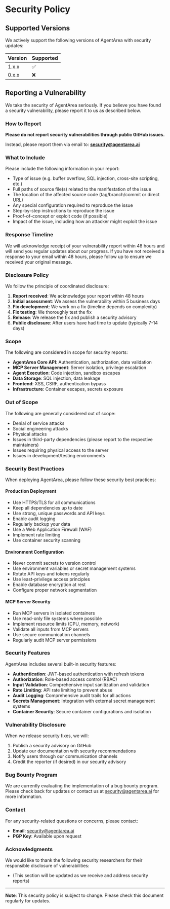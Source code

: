 # Security Policy

## Supported Versions

We actively support the following versions of AgentArea with security updates:

| Version | Supported          |
| ------- | ------------------ |
| 1.x.x   | :white_check_mark: |
| 0.x.x   | :x:                |

## Reporting a Vulnerability

We take the security of AgentArea seriously. If you believe you have found a security vulnerability, please report it to us as described below.

### How to Report

**Please do not report security vulnerabilities through public GitHub issues.**

Instead, please report them via email to: **security@agentarea.ai**

### What to Include

Please include the following information in your report:

- Type of issue (e.g. buffer overflow, SQL injection, cross-site scripting, etc.)
- Full paths of source file(s) related to the manifestation of the issue
- The location of the affected source code (tag/branch/commit or direct URL)
- Any special configuration required to reproduce the issue
- Step-by-step instructions to reproduce the issue
- Proof-of-concept or exploit code (if possible)
- Impact of the issue, including how an attacker might exploit the issue

### Response Timeline

We will acknowledge receipt of your vulnerability report within 48 hours and will send you regular updates about our progress. If you have not received a response to your email within 48 hours, please follow up to ensure we received your original message.

### Disclosure Policy

We follow the principle of coordinated disclosure:

1. **Report received**: We acknowledge your report within 48 hours
2. **Initial assessment**: We assess the vulnerability within 5 business days
3. **Fix development**: We work on a fix (timeline depends on complexity)
4. **Fix testing**: We thoroughly test the fix
5. **Release**: We release the fix and publish a security advisory
6. **Public disclosure**: After users have had time to update (typically 7-14 days)

### Scope

The following are considered in scope for security reports:

- **AgentArea Core API**: Authentication, authorization, data validation
- **MCP Server Management**: Server isolation, privilege escalation
- **Agent Execution**: Code injection, sandbox escapes
- **Data Storage**: SQL injection, data leakage
- **Frontend**: XSS, CSRF, authentication bypass
- **Infrastructure**: Container escapes, secrets exposure

### Out of Scope

The following are generally considered out of scope:

- Denial of service attacks
- Social engineering attacks
- Physical attacks
- Issues in third-party dependencies (please report to the respective maintainers)
- Issues requiring physical access to the server
- Issues in development/testing environments

### Security Best Practices

When deploying AgentArea, please follow these security best practices:

#### Production Deployment

- Use HTTPS/TLS for all communications
- Keep all dependencies up to date
- Use strong, unique passwords and API keys
- Enable audit logging
- Regularly backup your data
- Use a Web Application Firewall (WAF)
- Implement rate limiting
- Use container security scanning

#### Environment Configuration

- Never commit secrets to version control
- Use environment variables or secret management systems
- Rotate API keys and tokens regularly
- Use least-privilege access principles
- Enable database encryption at rest
- Configure proper network segmentation

#### MCP Server Security

- Run MCP servers in isolated containers
- Use read-only file systems where possible
- Implement resource limits (CPU, memory, network)
- Validate all inputs from MCP servers
- Use secure communication channels
- Regularly audit MCP server permissions

### Security Features

AgentArea includes several built-in security features:

- **Authentication**: JWT-based authentication with refresh tokens
- **Authorization**: Role-based access control (RBAC)
- **Input Validation**: Comprehensive input sanitization and validation
- **Rate Limiting**: API rate limiting to prevent abuse
- **Audit Logging**: Comprehensive audit trails for all actions
- **Secrets Management**: Integration with external secret management systems
- **Container Security**: Secure container configurations and isolation

### Vulnerability Disclosure

When we release security fixes, we will:

1. Publish a security advisory on GitHub
2. Update our documentation with security recommendations
3. Notify users through our communication channels
4. Credit the reporter (if desired) in our security advisory

### Bug Bounty Program

We are currently evaluating the implementation of a bug bounty program. Please check back for updates or contact us at security@agentarea.ai for more information.

### Contact

For any security-related questions or concerns, please contact:

- **Email**: security@agentarea.ai
- **PGP Key**: Available upon request

### Acknowledgments

We would like to thank the following security researchers for their responsible disclosure of vulnerabilities:

- (This section will be updated as we receive and address security reports)

---

**Note**: This security policy is subject to change. Please check this document regularly for updates.